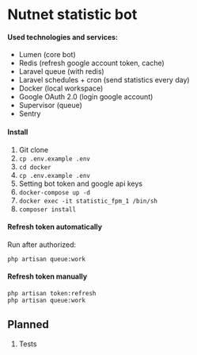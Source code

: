 # Nutnet statistic bot

#### Used technologies and services:
- Lumen (core bot)
- Redis (refresh google account token, cache)
- Laravel queue (with redis)
- Laravel schedules + cron (send statistics every day)
- Docker (local workspace)
- Google OAuth 2.0 (login google account)
- Supervisor (queue)
- Sentry

#### Install
1. Git clone
2. ```cp .env.example .env```
2. ```cd docker```
2. ```cp .env.example .env```
2. Setting bot token and google api keys
2. ```docker-compose up -d```
2. ```docker exec -it statistic_fpm_1 /bin/sh```
2. ```composer install```

#### Refresh token automatically
Run after authorized:

```
php artisan queue:work
```
#### Refresh token manually

```
php artisan token:refresh
php artisan queue:work
```


## Planned
1. Tests
